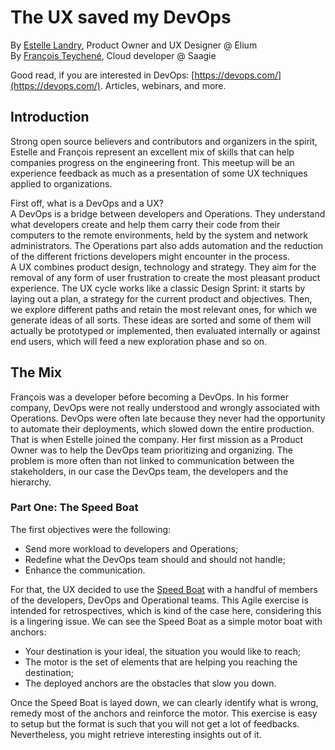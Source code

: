# The UX saved my DevOps
By [Estelle Landry](https://twitter.com/estelandry), Product Owner and UX Designer @ Elium  
By [François Teychené](https://twitter.com/fteychene), Cloud developer @ Saagie

Good read, if you are interested in DevOps: [https://devops.com/](https://devops.com/). Articles, webinars, and more.

## Introduction
Strong open source believers and contributors and organizers in the spirit, Estelle and François represent an excellent mix of skills that can help companies progress on the engineering front. This meetup will be an experience feedback as much as a presentation of some UX techniques applied to organizations.

First off, what is a DevOps and a UX?  
A DevOps is a bridge between developers and Operations. They understand what developers create and help them carry their code from their computers to the remote environments, held by the system and network administrators. The Operations part also adds automation and the reduction of the different frictions developers might encounter in the process.  
A UX combines product design, technology and strategy. They aim for the removal of any form of user frustration to create the most pleasant product experience. The UX cycle works like a classic Design Sprint: it starts by laying out a plan, a strategy for the current product and objectives. Then, we explore different paths and retain the most relevant ones, for which we generate ideas of all sorts. These ideas are sorted and some of them will actually be prototyped or implemented, then evaluated internally or against end users, which will feed a new exploration phase and so on.

## The Mix

François was a developer before becoming a DevOps. In his former company, DevOps were not really understood and wrongly associated with Operations. DevOps were often late because they never had the opportunity to automate their deployments, which slowed down the entire production. That is when Estelle joined the company. Her first mission as a Product Owner was to help the DevOps team prioritizing and organizing. The problem is more often than not linked to communication between the stakeholders, in our case the DevOps team, the developers and the hierarchy.

### Part One: The Speed Boat

The first objectives were the following:
- Send more workload to developers and Operations;
- Redefine what the DevOps team should and should not handle;
- Enhance the communication.

For that, the UX decided to use the [Speed Boat](http://www.agile-ux.com/2011/10/17/a-speed-boat-or-nothing/) with a handful of members of the developers, DevOps and Operational teams. This Agile exercise is intended for retrospectives, which is kind of the case here, considering this is a lingering issue. We can see the Speed Boat as a simple motor boat with anchors:
- Your destination is your ideal, the situation you would like to reach;
- The motor is the set of elements that are helping you reaching the destination;
- The deployed anchors are the obstacles that slow you down.

Once the Speed Boat is layed down, we can clearly identify what is wrong, remedy most of the anchors and reinforce the motor. This exercise is easy to setup but the format is such that you will not get a lot of feedbacks. Nevertheless, you might retrieve interesting insights out of it.
